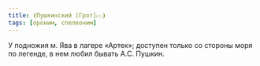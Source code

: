 ```yaml
---
title: ⦗Пушкинский [Грот]⒯⦘
tags: [ороним, спелеоним]
---
```


У подножия м. Ява в лагере «Артек»; доступен только со стороны моря по легенде,
в нем любил бывать А.С. Пушкин.
